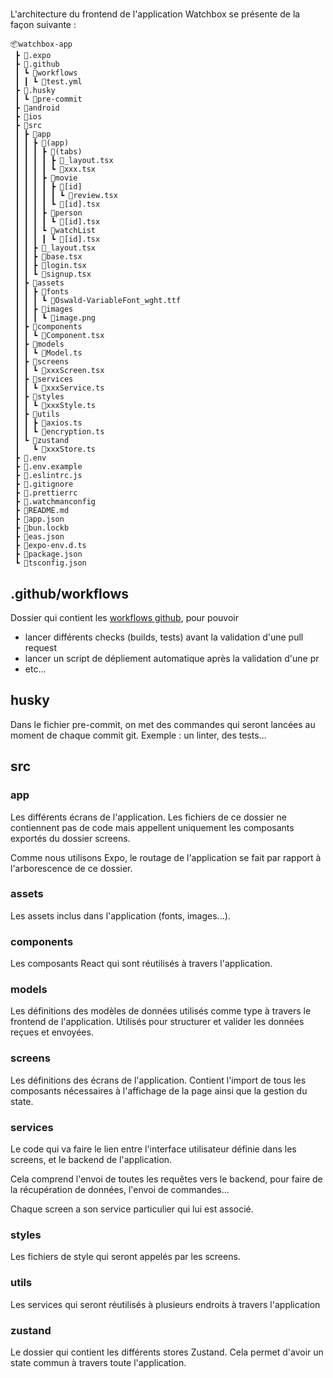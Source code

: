 #

L'architecture du frontend de l'application Watchbox se présente de la façon suivante : 

```
📦watchbox-app
 ┣ 📂.expo
 ┣ 📂.github
 ┃ ┗ 📂workflows
 ┃ ┃ ┗ 📜test.yml
 ┣ 📂.husky
 ┃ ┗ 📜pre-commit
 ┣ 📂android
 ┣ 📂ios
 ┣ 📂src
 ┃ ┣ 📂app
 ┃ ┃ ┣ 📂(app)
 ┃ ┃ ┃ ┣ 📂(tabs)
 ┃ ┃ ┃ ┃ ┣ 📜_layout.tsx
 ┃ ┃ ┃ ┃ ┗ 📜xxx.tsx
 ┃ ┃ ┃ ┣ 📂movie
 ┃ ┃ ┃ ┃ ┣ 📂[id]
 ┃ ┃ ┃ ┃ ┃ ┗ 📜review.tsx
 ┃ ┃ ┃ ┃ ┗ 📜[id].tsx
 ┃ ┃ ┃ ┣ 📂person
 ┃ ┃ ┃ ┃ ┗ 📜[id].tsx
 ┃ ┃ ┃ ┗ 📂watchList
 ┃ ┃ ┃ ┃ ┗ 📜[id].tsx
 ┃ ┃ ┣ 📜_layout.tsx
 ┃ ┃ ┣ 📜base.tsx
 ┃ ┃ ┣ 📜login.tsx
 ┃ ┃ ┗ 📜signup.tsx
 ┃ ┣ 📂assets
 ┃ ┃ ┣ 📂fonts
 ┃ ┃ ┃ ┗ 📜Oswald-VariableFont_wght.ttf
 ┃ ┃ ┣ 📂images
 ┃ ┃ ┃ ┗ 📜image.png
 ┃ ┣ 📂components
 ┃ ┃ ┗ 📜Component.tsx
 ┃ ┣ 📂models
 ┃ ┃ ┗ 📜Model.ts
 ┃ ┣ 📂screens
 ┃ ┃ ┗ 📜xxxScreen.tsx
 ┃ ┣ 📂services
 ┃ ┃ ┗ 📜xxxService.ts
 ┃ ┣ 📂styles
 ┃ ┃ ┗ 📜xxxStyle.ts
 ┃ ┣ 📂utils
 ┃ ┃ ┣ 📜axios.ts
 ┃ ┃ ┗ 📜encryption.ts
 ┃ ┗ 📂zustand
 ┃   ┗ 📜xxxStore.ts
 ┣ 📜.env
 ┣ 📜.env.example
 ┣ 📜.eslintrc.js
 ┣ 📜.gitignore
 ┣ 📜.prettierrc
 ┣ 📜.watchmanconfig
 ┣ 📜README.md
 ┣ 📜app.json
 ┣ 📜bun.lockb
 ┣ 📜eas.json
 ┣ 📜expo-env.d.ts
 ┣ 📜package.json
 ┗ 📜tsconfig.json
```

## .github/workflows

Dossier qui contient les [workflows github](https://docs.github.com/fr/actions/writing-workflows), pour pouvoir
- lancer différents checks (builds, tests) avant la validation d'une pull request
- lancer un script de dépliement automatique après la validation d'une pr
- etc...

## husky

Dans le fichier pre-commit, on met des commandes qui seront lancées au moment de chaque commit git. Exemple : un linter, des tests...

## src

### app

Les différents écrans de l'application. Les fichiers de ce dossier ne contiennent pas de code mais appellent uniquement les composants exportés du dossier screens.

Comme nous utilisons Expo, le routage de l'application se fait par rapport à l'arborescence de ce dossier.

### assets

Les assets inclus dans l'application (fonts, images...).

### components

Les composants React qui sont réutilisés à travers l'application.

### models

Les définitions des modèles de données utilisés comme type à travers le frontend de l'application. Utilisés pour structurer et valider les données reçues et envoyées.

### screens

Les définitions des écrans de l'application. Contient l'import de tous les composants nécessaires à l'affichage de la page ainsi que la gestion du state.

### services

Le code qui va faire le lien entre l'interface utilisateur définie dans les screens, et le backend de l'application.

Cela comprend l'envoi de toutes les requêtes vers le backend, pour faire de la récupération de données, l'envoi de commandes...

Chaque screen a son service particulier qui lui est associé.

### styles

Les fichiers de style qui seront appelés par les screens.

### utils

Les services qui seront réutilisés à plusieurs endroits à travers l'application

### zustand

Le dossier qui contient les différents stores Zustand. Cela permet d'avoir un state commun à travers toute l'application.